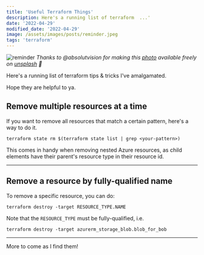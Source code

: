 ```yaml
---
title: 'Useful Terraform Things'
description: Here's a running list of terraform  ...'
date: '2022-04-29'
modified_date: '2022-04-29'
image: /assets/images/posts/reminder.jpeg
tags: 'terraform'
---
```


![reminder](/assets/images/posts/reminder.jpeg) _Thanks to @absolutvision for making this [photo](https://unsplash.com/photos/82TpEld0_e4?utm_source=twitter&utm_medium=referral&utm_content=creditShareLink ) available freely on [unsplash](www.unsplash.com) 🎁_ 

Here's a running list of terraform tips & tricks I've amalgamated. 

Hope they are helpful to ya.

## Remove multiple resources at a time

If you want to remove all resources that match a certain pattern, here's a way to do it.

```hcl
terraform state rm $(terraform state list | grep <your-pattern>)
```

This comes in handy when removing nested Azure resources, as child elements have their parent's resource type in their resource id.

------

## Remove a resource by fully-qualified name

To remove a specific resource, you can do:

```hcl
terraform destroy -target RESOURCE_TYPE.NAME
```

Note that the `RESOURCE_TYPE` must be fully-qualified,  i.e.
```
terraform destroy -target azurerm_storage_blob.blob_for_bob
```

------

More to come as I find them!